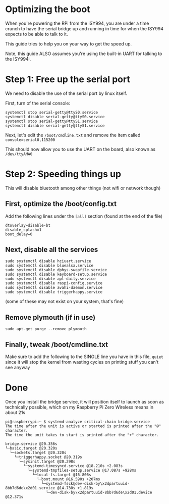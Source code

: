 # Optimizing the boot

When you're powering the RPi from the ISY994, you are under a time crunch to have the serial bridge up and running in time for when the ISY994 expects to be able to talk to it.

This guide tries to help you on your way to get the speed up.

Note, this guide ALSO assumes you're using the built-in UART for talking to the ISY994i.

# Step 1: Free up the serial port

We need to disable the use of the serial port by linux itself.

First, turn of the serial console:
```
systemctl stop serial-getty@ttyS0.service
systemctl disable serial-getty@ttyS0.service
systemctl stop serial-getty@ttyS1.service
systemctl disable serial-getty@ttyS1.service
```
Next, let's edit the `/boot/cmdline.txt` and remove the item called `console=serial0,115200`

This should now allow you to use the UART on the board, also known as `/dev/ttyAMA0`

# Step 2: Speeding things up

This will disable bluetooth among other things (not wifi or network though)

## First, optimize the /boot/config.txt

Add the following lines under the `[all]` section (found at the end of the file)

```
dtoverlay=disable-bt
disable_splash=1
boot_delay=0
```

## Next, disable all the services

```
sudo systemctl disable hciuart.service
sudo systemctl disable bluealsa.service
sudo systemctl disable dphys-swapfile.service
sudo systemctl disable keyboard-setup.service
sudo systemctl disable apt-daily.service
sudo systemctl disable raspi-config.service
sudo systemctl disable avahi-daemon.service
sudo systemctl disable triggerhappy.service
```
(some of these may not exist on your system, that's fine)

## Remove plymouth (if in use)

```
sudo apt-get purge --remove plymouth
```

## Finally, tweak /boot/cmdline.txt

Make sure to add the following to the SINGLE line you have in this file, `quiet` since it will stop the kernel from wasting cycles on printing stuff you can't see anyway

# Done

Once you install the bridge service, it will position itself to launch as soon as technically possible, which on my Raspberry Pi Zero Wireless means in about 21s
```
pi@raspberrypi:~ $ systemd-analyze critical-chain bridge.service
The time after the unit is active or started is printed after the "@" character.
The time the unit takes to start is printed after the "+" character.

bridge.service @20.356s
└─basic.target @20.320s
  └─sockets.target @20.320s
    └─triggerhappy.socket @20.319s
      └─sysinit.target @20.298s
        └─systemd-timesyncd.service @18.210s +2.083s
          └─systemd-tmpfiles-setup.service @17.087s +928ms
            └─local-fs.target @16.806s
              └─boot.mount @16.590s +207ms
                └─systemd-fsck@dev-disk-by\x2dpartuuid-8bb7d6de\x2d01.service @14.730s +1.819s
                  └─dev-disk-by\x2dpartuuid-8bb7d6de\x2d01.device @12.371s
```
